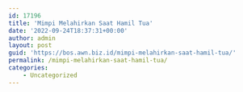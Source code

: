 ```yaml
---
id: 17196
title: 'Mimpi Melahirkan Saat Hamil Tua'
date: '2022-09-24T18:37:31+00:00'
author: admin
layout: post
guid: 'https://bos.awn.biz.id/mimpi-melahirkan-saat-hamil-tua/'
permalink: /mimpi-melahirkan-saat-hamil-tua/
categories:
    - Uncategorized
---
```



